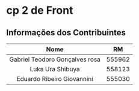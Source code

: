 # cp 2 de Front

## Informações dos Contribuintes

|              Nome              |   RM   |
| :----------------------------: | :----: |
| Gabriel Teodoro Gonçalves rosa | 555962 |
|        Luka Ura Shibuya        | 558123 |
|   Eduardo Ribeiro Giovannini   | 555030 |

